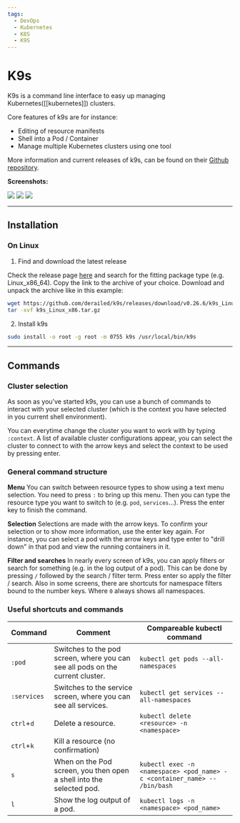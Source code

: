 ```yaml
---
tags:
  - DevOps
  - Kubernetes
  - K8S
  - K9S
---
```

# K9s
K9s is a command line interface to easy up managing Kubernetes([[kubernetes]]) clusters.

Core features of k9s are for instance:
- Editing of resource manifests
- Shell into a Pod / Container
- Manage multiple Kubernetes clusters using one tool

More information and current releases of k9s, can be found on their [Github repository](https://github.com/derailed/k9s).

**Screenshots:**

<img src="https://github.com/derailed/k9s/blob/master/assets/screen_po.png?raw=true"/>
<img src="https://github.com/derailed/k9s/blob/master/assets/screen_logs.png?raw=true"/>
<img src="https://github.com/derailed/k9s/blob/master/assets/screen_dp.png?raw=true"/>

---
## Installation

### On Linux

1. Find and download the latest release

Check the release page [here](https://github.com/derailed/k9s/releases) and search for the
fitting package type (e.g. Linux_x86_64). Copy the link to the archive of your choice.
Download and unpack the archive like in this example:

```bash
wget https://github.com/derailed/k9s/releases/download/v0.26.6/k9s_Linux_x86_64.tar.gz
tar -xvf k9s_Linux_x86.tar.gz
```

2. Install k9s
```bash
sudo install -o root -g root -m 0755 k9s /usr/local/bin/k9s
```

---
## Commands

### Cluster selection
As soon as you've started k9s, you can use a bunch of commands to interact with your selected
cluster (which is the context you have selected in you current shell environment).

You can everytime change the cluster you want to work with by typing `:context`. A list of
available cluster configurations appear, you can select the cluster to connect to with the
arrow keys and select the context to be used by pressing enter.

### General command structure

**Menu**
You can switch between resource types to show using a text menu selection. You need to press `:`
to bring up this menu. Then you can type the resource type you want to switch to
(e.g. `pod`, `services`...). Press the enter key to finish the command. 

**Selection**
Selections are made with the arrow keys. To confirm your selection or to show more information,
use the enter key again. For instance, you can select a pod with the arrow keys and type enter
to "drill down" in that pod and view the running containers in it.

**Filter and searches**
In nearly every screen of k9s, you can apply filters or search for something (e.g. in the log output
of a pod). This can be done by pressing `/` followed by the search / filter term. Press enter so apply
the filter / search.
Also in some screens, there are shortcuts for namespace filters bound to the number keys. Where `0`
always shows all namespaces.

### Useful shortcuts and commands

| Command     | Comment                                                                        | Compareable kubectl command                                               |
|-------------|--------------------------------------------------------------------------------|---------------------------------------------------------------------------|
| `:pod`      | Switches to the pod screen, where you can see all pods on the current cluster. | `kubectl get pods --all-namespaces`                                       |
| `:services` | Switches to the service screen, where you can see all services.                | `kubectl get services --all-namespaces`                                   |
| `ctrl`+`d`  | Delete a resource.                                                             | `kubectl delete <resource> -n <namespace>`                                |
| `ctrl`+`k`  | Kill a resource (no confirmation)                                              |                                                                           |
| `s`         | When on the Pod screen, you then open a shell into the selected pod.           | `kubectl exec -n <namespace> <pod_name> -c <container_name> -- /bin/bash` |
| `l`         | Show the log output of a pod.                                                  | `kubectl logs -n <namespace> <pod_name>`                                  |